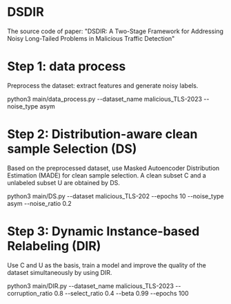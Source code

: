 # DSDIR
The source code of paper: "DSDIR: A Two-Stage Framework for Addressing Noisy Long-Tailed Problems in Malicious Traffic Detection"


# Step 1: data process

Preprocess the dataset: extract features and generate noisy labels.

python3 main/data_process.py --dataset_name malicious_TLS-2023 --noise_type asym

# Step 2: Distribution-aware clean sample Selection (DS)

Based on the preprocessed dataset, use Masked Autoencoder Distribution Estimation (MADE) for clean sample selection. A clean subset C and a unlabeled subset U are obtained by DS.

python3 main/DS.py --dataset malicious_TLS-202 --epochs 10 --noise_type asym --noise_ratio 0.2

# Step 3: Dynamic Instance-based Relabeling (DIR)

Use C and U as the basis, train a model and improve the quality of the dataset simultaneously by using DIR.

python3 main/DIR.py --dataset_name malicious_TLS-2023 --corruption_ratio 0.8 --select_ratio 0.4 --beta 0.99 --epochs 100 
